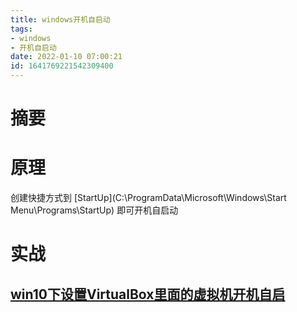 ```yaml
---
title: windows开机自启动
tags: 
- windows
- 开机自启动
date: 2022-01-10 07:00:21
id: 1641769221542309400
---
```

# 摘要



# 原理

创建快捷方式到 [StartUp](C:\ProgramData\Microsoft\Windows\Start Menu\Programs\StartUp) 即可开机自启动

# 实战

##  [win10下设置VirtualBox里面的虚拟机开机自启](assets\references\win10下设置VirtualBox里面的虚拟机开机自启.html) 
